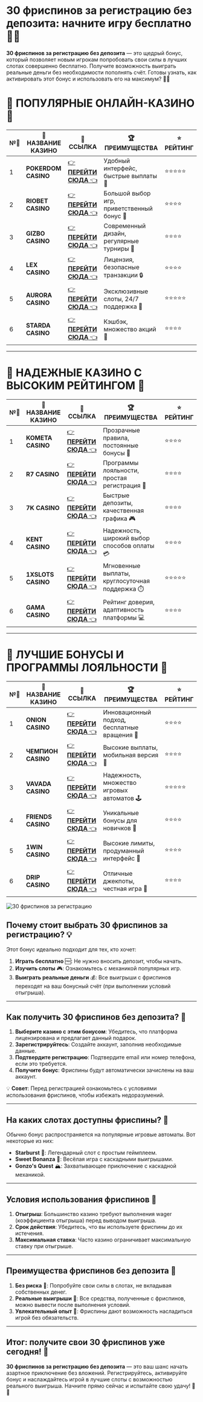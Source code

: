 # 30 фриспинов за регистрацию без депозита: начните игру бесплатно 🎰✨

**30 фриспинов за регистрацию без депозита** — это щедрый бонус, который позволяет новым игрокам попробовать свои силы в лучших слотах совершенно бесплатно. Получите возможность выиграть реальные деньги без необходимости пополнять счёт. Готовы узнать, как активировать этот бонус и использовать его на максимум? 🎁🎡

# 🌟 ПОПУЛЯРНЫЕ ОНЛАЙН-КАЗИНО 🌟

| №️⃣ | 🎰 НАЗВАНИЕ КАЗИНО                       | 🔗 ССЫЛКА                                                                          | 🏆 ПРЕИМУЩЕСТВА                              | ⭐ РЕЙТИНГ |
|-----|------------------------------------------|------------------------------------------------------------------------------------|---------------------------------------------|------------|
| 1   | **POKERDOM CASINO**                      | [👉 **ПЕРЕЙТИ СЮДА** 👈](https://brandplay.link/4k77v2yx)                          | Удобный интерфейс, быстрые выплаты 🤑         | ⭐⭐⭐⭐⭐     |
| 2   | **RIOBET CASINO**                        | [👉 **ПЕРЕЙТИ СЮДА** 👈](https://brandplay.link/7xBLTPyj)                          | Большой выбор игр, приветственный бонус 🎁    | ⭐⭐⭐⭐      |
| 3   | **GIZBO CASINO**                         | [👉 **ПЕРЕЙТИ СЮДА** 👈](https://brandplay.link/bprXw4YV)                          | Современный дизайн, регулярные турниры 🏅      | ⭐⭐⭐⭐      |
| 4   | **LEX CASINO**                           | [👉 **ПЕРЕЙТИ СЮДА** 👈](https://brandplay.link/zW4hdDFV)                          | Лицензия, безопасные транзакции 🔒            | ⭐⭐⭐⭐      |
| 5   | **AURORA CASINO**                        | [👉 **ПЕРЕЙТИ СЮДА** 👈](https://10trafic-stat2.com/click/668546556bcc6313411604bd/6766/13032/subaccount) | Эксклюзивные слоты, 24/7 поддержка 🌟         | ⭐⭐⭐⭐⭐     |
| 6   | **STARDA CASINO**                        | [👉 **ПЕРЕЙТИ СЮДА** 👈](https://brandplay.link/fB7xwRFL)                          | Кэшбэк, множество акций 🎉                    | ⭐⭐⭐⭐      |

---

# 🏅 НАДЕЖНЫЕ КАЗИНО С ВЫСОКИМ РЕЙТИНГОМ 🏅

| №️⃣ | 🎰 НАЗВАНИЕ КАЗИНО                       | 🔗 ССЫЛКА                                                                          | 🏆 ПРЕИМУЩЕСТВА                              | ⭐ РЕЙТИНГ |
|-----|------------------------------------------|------------------------------------------------------------------------------------|---------------------------------------------|------------|
| 1   | **KOMETA CASINO**                        | [👉 **ПЕРЕЙТИ СЮДА** 👈](https://brandplay.link/8ZymQJV8)                          | Прозрачные правила, постоянные бонусы 🔄      | ⭐⭐⭐⭐      |
| 2   | **R7 CASINO**                            | [👉 **ПЕРЕЙТИ СЮДА** 👈](https://brandplay.link/bMd3Yjsw)                          | Программы лояльности, простая регистрация 📝   | ⭐⭐⭐⭐      |
| 3   | **7K CASINO**                            | [👉 **ПЕРЕЙТИ СЮДА** 👈](https://brandplay.link/BvQyFShp)                          | Быстрые депозиты, качественная графика 🎮      | ⭐⭐⭐⭐      |
| 4   | **KENT CASINO**                          | [👉 **ПЕРЕЙТИ СЮДА** 👈](https://brandplay.link/Fv2WP3js)                          | Надежность, широкий выбор способов оплаты 💳  | ⭐⭐⭐⭐      |
| 5   | **1XSLOTS CASINO**                       | [👉 **ПЕРЕЙТИ СЮДА** 👈](https://brandplay.link/hSB1khtr)                          | Мгновенные выплаты, круглосуточная поддержка ⏱️| ⭐⭐⭐⭐⭐     |
| 6   | **GAMA CASINO**                          | [👉 **ПЕРЕЙТИ СЮДА** 👈](https://brandplay.link/j6NMKsDz)                          | Рейтинг доверия, адаптивность платформы 💻     | ⭐⭐⭐⭐      |

---

# 🎁 ЛУЧШИЕ БОНУСЫ И ПРОГРАММЫ ЛОЯЛЬНОСТИ 🎁

| №️⃣ | 🎰 НАЗВАНИЕ КАЗИНО                       | 🔗 ССЫЛКА                                                                          | 🏆 ПРЕИМУЩЕСТВА                              | ⭐ РЕЙТИНГ |
|-----|------------------------------------------|------------------------------------------------------------------------------------|---------------------------------------------|------------|
| 1   | **ONION CASINO**                         | [👉 **ПЕРЕЙТИ СЮДА** 👈](https://brandplay.link/zBGRVpQ9)                          | Инновационный подход, бесплатные вращения 🎡  | ⭐⭐⭐⭐      |
| 2   | **ЧЕМПИОН CASINO**                       | [👉 **ПЕРЕЙТИ СЮДА** 👈](https://temon-gter.cfd/go/lRq?p80412p304504pcc44t17455)   | Высокие выплаты, мобильная версия 📱          | ⭐⭐⭐⭐      |
| 3   | **VAVADA CASINO**                        | [👉 **ПЕРЕЙТИ СЮДА** 👈](https://vavadapartner.pro/?promo=ea5c9275-6854-4505-94fc-95ab18221945-linkb2) | Надежность, множество игровых автоматов 🕹️    | ⭐⭐⭐⭐⭐     |
| 4   | **FRIENDS CASINO**                       | [👉 **ПЕРЕЙТИ СЮДА** 👈](https://gofriends.vc/linkb2)                              | Уникальные бонусы для новичков 🤝             | ⭐⭐⭐⭐      |
| 5   | **1WIN CASINO**                          | [👉 **ПЕРЕЙТИ СЮДА** 👈](https://brandplay.link/smXVpBbG)                          | Высокие лимиты, продуманный интерфейс 🎯      | ⭐⭐⭐⭐      |
| 6   | **DRIP CASINO**                          | [👉 **ПЕРЕЙТИ СЮДА** 👈](https://drp-ircp01.com/c07e6a3db)                          | Отличные джекпоты, честная игра 💎            | ⭐⭐⭐⭐      |

![30 фриспинов за регистрацию](https://spadok.org.ua/images/bolokhiv/bezdepozytni-poslugy-lavyna.jpg)

## Почему стоит выбрать 30 фриспинов за регистрацию? 💡

Этот бонус идеально подходит для тех, кто хочет:  
1. **Играть бесплатно** 🆓: Не нужно вносить депозит, чтобы начать.  
2. **Изучить слоты** 🎮: Ознакомьтесь с механикой популярных игр.  
3. **Выиграть реальные деньги** 💰: Все выигрыши с фриспинов переходят на ваш бонусный счёт (при выполнении условий отыгрыша).  

---

## Как получить 30 фриспинов без депозита? 🚀

1. **Выберите казино с этим бонусом**: Убедитесь, что платформа лицензирована и предлагает данный подарок.  
2. **Зарегистрируйтесь**: Создайте аккаунт, заполнив необходимые данные.  
3. **Подтвердите регистрацию**: Подтвердите email или номер телефона, если это требуется.  
4. **Получите бонус**: Фриспины будут автоматически зачислены на ваш аккаунт.  

💡 **Совет**: Перед регистрацией ознакомьтесь с условиями использования фриспинов, чтобы избежать недоразумений.  

---

## На каких слотах доступны фриспины? 🎰

Обычно бонус распространяется на популярные игровые автоматы. Вот некоторые из них:  
- **Starburst** 🌌: Легендарный слот с простым геймплеем.  
- **Sweet Bonanza** 🍬: Весёлая игра с каскадными выигрышами.  
- **Gonzo's Quest** 🏔️: Захватывающее приключение с каскадной механикой.  

---

## Условия использования фриспинов 🎯

1. **Отыгрыш**: Большинство казино требуют выполнения wager (коэффициента отыгрыша) перед выводом выигрыша.  
2. **Срок действия**: Убедитесь, что вы используете фриспины до их истечения.  
3. **Максимальная ставка**: Часто казино ограничивает максимальную ставку при отыгрыше.  

---

## Преимущества фриспинов без депозита 🌟

1. **Без риска** 🔐: Попробуйте свои силы в слотах, не вкладывая собственных денег.  
2. **Реальные выигрыши** 🎁: Все средства, полученные с фриспинов, можно вывести после выполнения условий.  
3. **Увлекательный опыт** 🎉: Фриспины дают возможность насладиться игрой без обязательств.  

---

## Итог: получите свои 30 фриспинов уже сегодня! 🎉

**30 фриспинов за регистрацию без депозита** — это ваш шанс начать азартное приключение без вложений. Регистрируйтесь, активируйте бонус и наслаждайтесь игрой в лучшие слоты с возможностью реального выигрыша. Начните прямо сейчас и испытайте свою удачу! 🎰✨  

